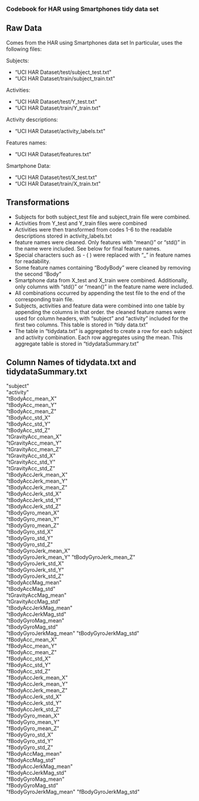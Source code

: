 ### Codebook for HAR using Smartphones tidy data set

## Raw Data

Comes from the HAR using Smartphones data set
In particular, uses the following files:

Subjects:
 - “UCI HAR Dataset/test/subject_test.txt"
 - “UCI HAR Dataset/train/subject_train.txt"

Activities:
 - “UCI HAR Dataset/test/Y_test.txt"
 - “UCI HAR Dataset/train/Y_train.txt"

Activity descriptions:
 - “UCI HAR Dataset/activity_labels.txt"

Features names: 
 - “UCI HAR Dataset/features.txt"

Smartphone Data:
 - “UCI HAR Dataset/test/X_test.txt"
 - “UCI HAR Dataset/train/X_train.txt"

## Transformations

 - Subjects for both subject_test file and subject_train file were combined.
 - Activities from Y_test and Y_train files were combined
 - Activities were then transformed from codes 1-6 to the readable descriptions stored in 
	activity_labels.txt
 - feature names were cleaned.  Only features with “mean()” or “std()” in the name were 	included.  See below for final feature names.
 - Special characters such as - ( ) were replaced with “_” in feature names for 
	readability.  
 - Some feature names containing “BodyBody” were cleaned by removing the second “Body”
 - Smartphone data from X_test and X_train were combined.  Additionally, only columns with
	“std()” or “mean()” in the feature name were included.  
 - All combinations occurred by appending the test file to the end of the corresponding
	train file.
 - Subjects, activities and feature data were combined into one table by appending the
	columns in that order.  the cleaned feature names were used for column headers,
	with “subject” and “activity” included for the first two columns. This table is
	stored in “tidy data.txt”
 - The table in “tidydata.txt” is aggregated to create a row for each subject and activity 
	combination. Each row aggregates using the mean.  This aggregate table is stored
	in “tidydataSummary.txt”

## Column Names of tidydata.txt and tidydataSummary.txt

"subject"      
"activity"              
"tBodyAcc_mean_X"       
"tBodyAcc_mean_Y"      
"tBodyAcc_mean_Z"       
"tBodyAcc_std_X"        
"tBodyAcc_std_Y"        
"tBodyAcc_std_Z"       
"tGravityAcc_mean_X"    
"tGravityAcc_mean_Y"    
"tGravityAcc_mean_Z"    
"tGravityAcc_std_X"    
"tGravityAcc_std_Y"     
"tGravityAcc_std_Z"     
"tBodyAccJerk_mean_X"   
"tBodyAccJerk_mean_Y"  
"tBodyAccJerk_mean_Z"   
"tBodyAccJerk_std_X"    
"tBodyAccJerk_std_Y"    
"tBodyAccJerk_std_Z"   
"tBodyGyro_mean_X"      
"tBodyGyro_mean_Y"      
"tBodyGyro_mean_Z"      
"tBodyGyro_std_X"      
"tBodyGyro_std_Y"       
"tBodyGyro_std_Z"       
"tBodyGyroJerk_mean_X"  
"tBodyGyroJerk_mean_Y" 
"tBodyGyroJerk_mean_Z"  
"tBodyGyroJerk_std_X"   
"tBodyGyroJerk_std_Y"   
"tBodyGyroJerk_std_Z"  
"tBodyAccMag_mean"      
"tBodyAccMag_std"       
"tGravityAccMag_mean"   
"tGravityAccMag_std"   
"tBodyAccJerkMag_mean"  
"tBodyAccJerkMag_std"   
"tBodyGyroMag_mean"     
"tBodyGyroMag_std"     
"tBodyGyroJerkMag_mean" 
"tBodyGyroJerkMag_std"  
"fBodyAcc_mean_X"       
"fBodyAcc_mean_Y"      
"fBodyAcc_mean_Z"       
"fBodyAcc_std_X"        
"fBodyAcc_std_Y"        
"fBodyAcc_std_Z"       
"fBodyAccJerk_mean_X"   
"fBodyAccJerk_mean_Y"   
"fBodyAccJerk_mean_Z"   
"fBodyAccJerk_std_X"   
"fBodyAccJerk_std_Y"    
"fBodyAccJerk_std_Z"    
"fBodyGyro_mean_X"      
"fBodyGyro_mean_Y"     
"fBodyGyro_mean_Z"     
"fBodyGyro_std_X"       
"fBodyGyro_std_Y"       
"fBodyGyro_std_Z"      
"fBodyAccMag_mean"      
"fBodyAccMag_std"       
"fBodyAccJerkMag_mean"  
"fBodyAccJerkMag_std"  
"fBodyGyroMag_mean"     
"fBodyGyroMag_std"      
"fBodyGyroJerkMag_mean" 
"fBodyGyroJerkMag_std"